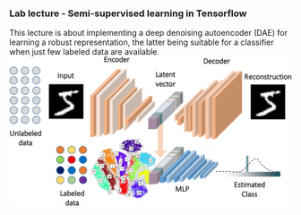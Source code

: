 ### Lab lecture - Semi-supervised learning in Tensorflow
This lecture is about implementing a deep denoising autoencoder (DAE) for learning a robust representation, the latter being suitable for a classifier when just few labeled data are available.
![Alt text](tex/img/autoencoder/semi.png?raw=true "Semi-supervised Learning with DAE")